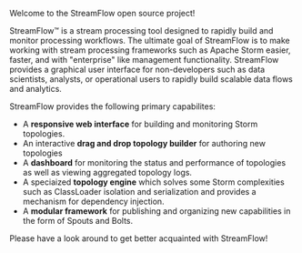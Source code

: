 Welcome to the StreamFlow open source project!

StreamFlow&trade; is a stream processing tool designed to rapidly build and monitor processing workflows.  The ultimate goal of StreamFlow is to make working with stream processing frameworks such as Apache Storm easier, faster, and with "enterprise" like management functionality.  StreamFlow provides a graphical user interface for non-developers such as data scientists, analysts, or operational users to rapidly build scalable data flows and analytics.

StreamFlow provides the following primary capabilites: 

* A **responsive web interface** for building and monitoring Storm topologies.
* An interactive **drag and drop topology builder** for authoring new topologies
* A **dashboard** for monitoring the status and performance of topologies as well as viewing aggregated topology logs.
* A speciaized **topology engine** which solves some Storm complexities such as ClassLoader isolation and serialization and provides a mechanism for dependency injection.
* A **modular framework** for publishing and organizing new capabilities in the form of Spouts and Bolts.

Please have a look around to get better acquainted with StreamFlow!
